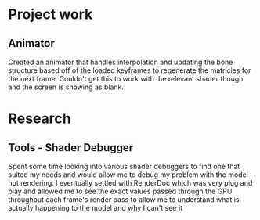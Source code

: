 # Project work
## Animator
Created an animator that handles interpolation and updating the bone structure based off of the loaded keyframes to regenerate the matricies for the next frame. Couldn't get this to work with the relevant shader though and the screen is showing as blank.

# Research
## Tools - Shader Debugger
Spent some time looking into various shader debuggers to find one that suited my needs and would allow me to debug my problem with the model not rendering. I eventually settled with RenderDoc which was very plug and play and allowed me to see the exact values passed through the GPU throughout each frame's render pass to allow me to understand what is actually happening to the model and why I can't see it